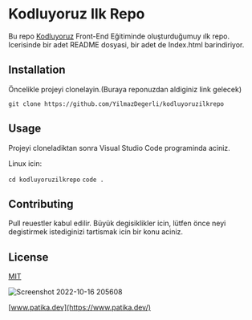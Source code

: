 # Kodluyoruz Ilk Repo

Bu repo [Kodluyoruz](https://www.kodluyoruz.org/) Front-End Eğitiminde oluşturduğumuy ılk repo. Icerisinde bir adet README dosyasi, bir adet de Index.html barindiriyor.

## Installation

Öncelikle projeyi clonelayin.(Buraya reponuzdan aldiginiz link gelecek)

`git clone https://github.com/YilmazDegerli/kodluyoruzilkrepo`


## Usage

Projeyi cloneladiktan sonra Visual Studio Code programinda aciniz.

Linux icin:

`cd kodluyoruzilkrepo`
`code .`

## Contributing

Pull reuestler kabul edilir. Büyük degisiklikler icin, lütfen önce neyi degistirmek istediginizi tartismak icin bir konu aciniz.

## License
[MIT](https://choosealicense.com/licenses/mit/)

![Screenshot 2022-10-16 205608](https://user-images.githubusercontent.com/115919886/196053155-d6099289-afea-4c84-87ef-fca45a54c87a.png)

[www.patika.dev](https://www.patika.dev/)
